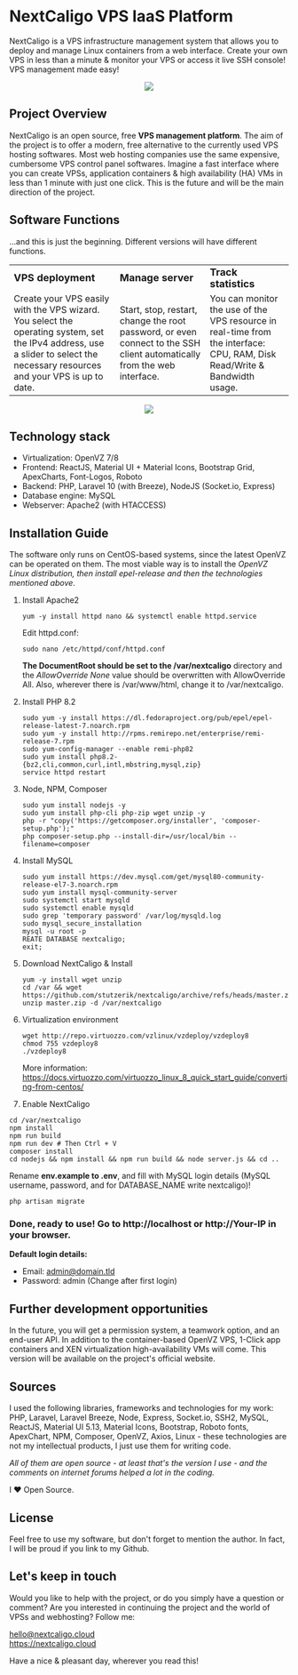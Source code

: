 <!DOCTYPE html>
<html lang="en">
<head>
    <meta charset="UTF-8">
    <meta http-equiv="X-UA-Compatible" content="IE=edge">
    <meta name="viewport" content="width=device-width, initial-scale=1.0">
    <meta name="description" content="NextCaligo VPS manager - GitHub">
    <meta name="keywords" content="VPS, Linux VPS, VPS Platform, Container Platform, Hosting, Control Panel, Stütz Erik">
    <meta name="author" content="Stütz Erik">
    <meta name="robots" content="index, follow">
    <meta name="revisit-after" content="1 Week">
    <meta name="distribution" content="local">
    <meta name="rating" content="general">
    <link rel="stylesheet" href="https://cdn.jsdelivr.net/npm/bootstrap@4.0.0/dist/css/bootstrap.min.css">
</head>
<body>
    
# NextCaligo VPS IaaS Platform
NextCaligo is a VPS infrastructure management system that allows you to deploy and manage Linux containers from a web interface. Create your own VPS in less than a minute &amp; monitor your VPS or access it live SSH console! VPS management made easy!

<p align="center">
  <img src="http://nextcaligo.cloud/img/nextcaligo-intro.png">
</p>

## Project Overview
NextCaligo is an open source, free <b>VPS management platform</b>. The aim of the project is to offer a modern, free alternative to the currently used VPS hosting softwares. Most web hosting companies use the same expensive, cumbersome VPS control panel softwares. Imagine a fast interface where you can create VPSs, application containers & high availability (HA) VMs in less than 1 minute with just one click. This is the future and will be the main direction of the project.

## Software Functions
...and this is just the beginning. Different versions will have different functions.

<table style="border: 0px !important;">
 <tr style="border: 0px !important;">
    <td><b style="font-size:18px;margin-bottom: 12px">VPS deployment</b></td>
    <td><b style="font-size:18px;margin-bottom: 12px">Manage server</b></td>
    <td><b style="font-size:18px;margin-bottom: 12px">Track statistics</b></td>
 </tr>
 <tr>
    <td>Create your VPS easily with the VPS wizard. You select the operating system, set the IPv4 address, use a slider to select the necessary resources and your VPS is up to date.</td>
    <td>Start, stop, restart, change the root password, or even connect to the SSH client automatically from the web interface.</td>
    <td>You can monitor the use of the VPS resource in real-time from the interface: CPU, RAM, Disk Read/Write & Bandwidth usage.</td>
 </tr>
</table>

<p align="center">
  <img src="http://nextcaligo.cloud/img/nextcaligo-vps-control-panel.png">
</p>

## Technology stack

- Virtualization: OpenVZ 7/8
- Frontend: ReactJS, Material UI + Material Icons, Bootstrap Grid, ApexCharts, Font-Logos, Roboto
- Backend: PHP, Laravel 10 (with Breeze), NodeJS (Socket.io, Express)
- Database engine: MySQL
- Webserver: Apache2 (with HTACCESS)

## Installation Guide

The software only runs on CentOS-based systems, since the latest OpenVZ can be operated on them.
The most viable way is to install the <i>OpenVZ Linux distribution, then install epel-release and then the technologies mentioned above</i>.

1. Install Apache2
   ```
   yum -y install httpd nano && systemctl enable httpd.service
   ```

   Edit httpd.conf:
   ```
   sudo nano /etc/httpd/conf/httpd.conf
   ```

   <b>The DocumentRoot should be set to the /var/nextcaligo</b> directory and the <i>AllowOverride None</i> value should be overwritten with AllowOverride All</i>.
   Also, wherever there is /var/www/html, change it to /var/nextcaligo.

2. Install PHP 8.2
   ```
   sudo yum -y install https://dl.fedoraproject.org/pub/epel/epel-release-latest-7.noarch.rpm
   sudo yum -y install http://rpms.remirepo.net/enterprise/remi-release-7.rpm
   sudo yum-config-manager --enable remi-php82
   sudo yum install php8.2-{bz2,cli,common,curl,intl,mbstring,mysql,zip}
   service httpd restart
   ```

3. Node, NPM, Composer
   ```
   sudo yum install nodejs -y
   sudo yum install php-cli php-zip wget unzip -y
   php -r "copy('https://getcomposer.org/installer', 'composer-setup.php');"
   php composer-setup.php --install-dir=/usr/local/bin --filename=composer
   ```

4. Install MySQL
   ```
   sudo yum install https://dev.mysql.com/get/mysql80-community-release-el7-3.noarch.rpm
   sudo yum install mysql-community-server
   sudo systemctl start mysqld
   sudo systemctl enable mysqld
   sudo grep 'temporary password' /var/log/mysqld.log
   sudo mysql_secure_installation
   mysql -u root -p
   REATE DATABASE nextcaligo;
   exit;
   ```

5. Download NextCaligo & Install
   ```
   yum -y install wget unzip
   cd /var && wget https://github.com/stutzerik/nextcaligo/archive/refs/heads/master.zip
   unzip master.zip -d /var/nextcaligo
   ```

6. Virtualization environment
   ```
   wget http://repo.virtuozzo.com/vzlinux/vzdeploy/vzdeploy8
   chmod 755 vzdeploy8
   ./vzdeploy8
   ```

   More information: https://docs.virtuozzo.com/virtuozzo_linux_8_quick_start_guide/converting-from-centos/

7. Enable NextCaligo
  ```
  cd /var/nextcaligo
  npm install
  npm run build
  npm run dev # Then Ctrl + V
  composer install
  cd nodejs && npm install && npm run build && node server.js && cd ..
   ```

  Rename <b>env.example to .env</b>, and fill with MySQL login details (MySQL username, password, and for DATABASE_NAME write nextcaligo)!
  ```
  php artisan migrate
  ```

### Done, ready to use! Go to http://localhost or http://Your-IP in your browser.
<b>Default login details:</b>
- Email: admin@domain.tld
- Password: admin
(Change after first login)

## Further development opportunities

In the future, you will get a permission system, a teamwork option, and an end-user API. In addition to the container-based OpenVZ VPS, 1-Click app containers and XEN virtualization high-availability VMs will come. This version will be available on the project's official website.

## Sources

I used the following libraries, frameworks and technologies for my work: PHP, Laravel, Laravel Breeze, Node, Express, Socket.io, SSH2, MySQL, ReactJS, Material UI 5.13, Material Icons, Bootstrap, Roboto fonts, ApexChart, NPM, Composer, OpenVZ, Axios, Linux - these technologies are not my intellectual products, I just use them for writing code.

<i>All of them are open source - at least that's the version I use - and the comments on internet forums helped a lot in the coding.</i>

I ❤️ Open Source.

## License
Feel free to use my software, but don't forget to mention the author. In fact, I will be proud if you link to my Github. 

## Let's keep in touch

Would you like to help with the project, or do you simply have a question or comment? Are you interested in continuing the project and the world of VPSs and webhosting? Follow me:

hello@nextcaligo.cloud <br>
<a href="https://nextcaligo.cloud">https://nextcaligo.cloud</a>

Have a nice & pleasant day, wherever you read this!

</body>
</html>

